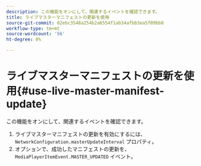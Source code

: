 ```yaml
---
description: この機能をオンにして、関連するイベントを確認できます。
title: ライブマスターマニフェストの更新を使用
source-git-commit: 02ebc3548a254b2a6554f1ab34afbb3ea5f09bb8
workflow-type: tm+mt
source-wordcount: '56'
ht-degree: 0%

---
```


# ライブマスターマニフェストの更新を使用{#use-live-master-manifest-update}

この機能をオンにして、関連するイベントを確認できます。

1. ライブマスターマニフェストの更新を有効にするには、 `NetworkConfiguration.masterUpdateInterval` プロパティ。
1. オプションで、成功したマニフェストの更新を、 `MediaPlayerItemEvent.MASTER_UPDATED` イベント。
